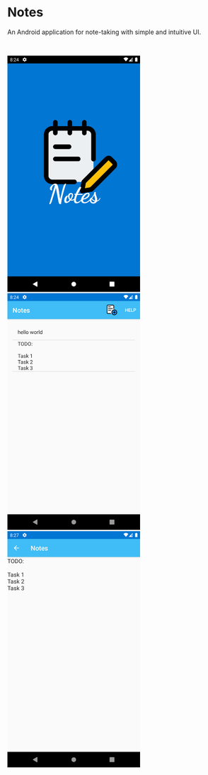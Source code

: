 # Notes
An Android application for note-taking with simple and intuitive UI.

<br>

<p float="left">
<img src="./images/splash.png" alt="Splash Screen" width="300"/>
<img src="./images/main.png" alt="Home" width="300"/>
<img src="./images/editor.png" alt="Note Editor" width="300"/>
</p>
